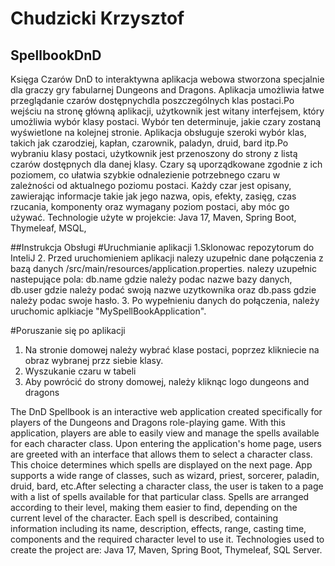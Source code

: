 # Chudzicki Krzysztof
 ## SpellbookDnD
Księga Czarów DnD to interaktywna aplikacja webowa stworzona specjalnie dla graczy gry fabularnej Dungeons and Dragons. Aplikacja umożliwia łatwe przeglądanie czarów dostępnychdla 
poszczególnych klas postaci.Po wejściu na stronę główną aplikacji, użytkownik jest witany interfejsem, który umożliwia wybór klasy postaci. Wybór ten determinuje, jakie czary zostaną wyświetlone na
kolejnej stronie. Aplikacja obsługuje szeroki wybór klas, takich jak czarodziej, kapłan, czarownik, paladyn, druid, bard itp.Po wybraniu klasy postaci, użytkownik jest przenoszony do strony z listą czarów dostępnych
dla danej klasy. Czary są uporządkowane zgodnie z ich poziomem, co ułatwia szybkie odnalezienie potrzebnego czaru w zależności od aktualnego poziomu postaci. Każdy czar jest opisany, zawierając informacje takie jak 
jego nazwa, opis, efekty, zasięg, czas rzucania, komponenty oraz wymagany poziom postaci, aby móc go używać. 
Technologie użyte w projekcie:
Java 17,
Maven,
Spring Boot,
Thymeleaf,
MSQL,

##Instrukcja Obsługi 
#Uruchmianie aplikacji
1.Sklonowac repozytorum  do InteliJ 
2. Przed uruchomieniem aplikacji nalezy uzupełnic dane połączenia z bazą danych  /src/main/resources/application.properties. nalezy uzupełnic nastepujące pola: db.name gdzie należy podac nazwe bazy danych, db.user gdzie należy podać swoją nazwe uzytkownika oraz db.pass gdzie należy podac swoje hasło.
3. Po wypełnieniu danych do połączenia, należy uruchomic aplkiacje "MySpellBookApplication".

#Poruszanie się po aplikacji 
1. Na stronie domowej należy wybrać klase postaci, poprzez klikniecie na obraz wybranej przz siebie klasy.
2. Wyszukanie czaru w tabeli
3. Aby powrócić do strony domowej, należy kliknąc logo dungeons and dragons

The DnD Spellbook is an interactive web application created specifically for players of the Dungeons and Dragons role-playing game. With this application, players are able to easily view and manage the spells available for each character class. Upon entering the application's home page, users are greeted with an interface that allows them to select a character class. This choice determines which spells are displayed on the next page. App supports a wide range of classes, such as wizard, priest, sorcerer, paladin, druid, bard, etc.After selecting a character class, the user is taken to a page with a list of spells available for that particular class. Spells are arranged according to their level, making them easier to find, depending on the current level of the character. Each spell is described, containing information including its name, description, effects, range, casting time, components and the required character level to use it. Technologies used to create the project are:
Java 17,
Maven,
Spring Boot,
Thymeleaf,
SQL Server.
